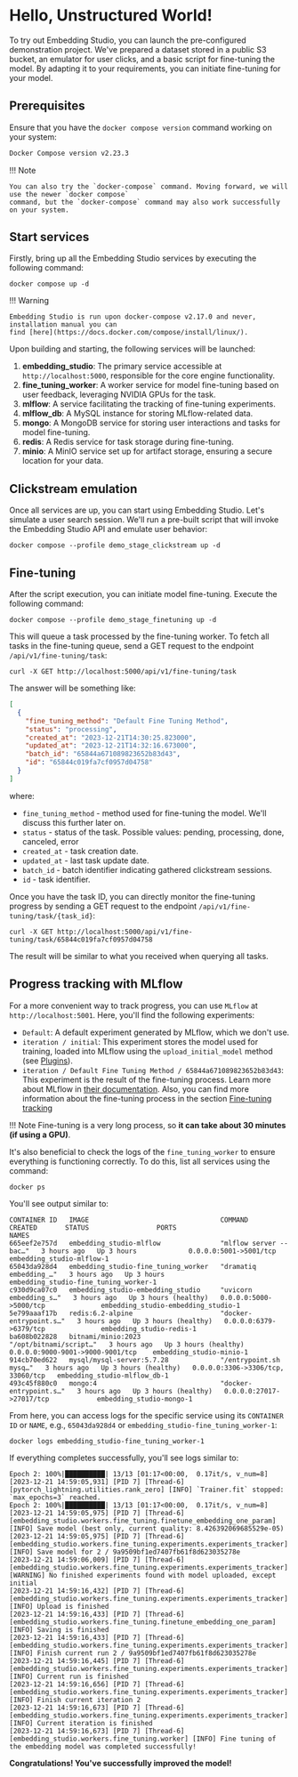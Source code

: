 # Hello, Unstructured World!

To try out Embedding Studio, you can launch the pre-configured demonstration project. We've prepared a dataset stored in
a public S3 bucket, an emulator for user clicks, and a basic script for fine-tuning the model. By adapting it to your
requirements, you can initiate fine-tuning for your model.

## Prerequisites

Ensure that you have the `docker compose version` command working on your system:

```bash
Docker Compose version v2.23.3
```

!!! Note

    You can also try the `docker-compose` command. Moving forward, we will use the newer `docker compose`
    command, but the `docker-compose` command may also work successfully on your system.

## Start services

Firstly, bring up all the Embedding Studio services by executing the following command:

```shell
docker compose up -d
```

!!! Warning 

    Embedding Studio is run upon docker-compose v2.17.0 and never, installation manual you can
    find [here](https://docs.docker.com/compose/install/linux/).

Upon building and starting, the following services will be launched:

1. **embedding_studio**: The primary service accessible at `http://localhost:5000`, responsible for the core engine
   functionality.
2. **fine_tuning_worker**: A worker service for model fine-tuning based on user feedback, leveraging NVIDIA GPUs for
   the task.
3. **mlflow**: A service facilitating the tracking of fine-tuning experiments.
4. **mlflow_db**: A MySQL instance for storing MLflow-related data.
5. **mongo**: A MongoDB service for storing user interactions and tasks for model fine-tuning.
6. **redis**: A Redis service for task storage during fine-tuning.
7. **minio**: A MinIO service set up for artifact storage, ensuring a secure location for your data.

## Сlickstream emulation

Once all services are up, you can start using Embedding Studio. Let's simulate a user search session. We'll run a
pre-built script that will invoke the Embedding Studio API and emulate user behavior:

```shell
docker compose --profile demo_stage_clickstream up -d
```

## Fine-tuning

After the script execution, you can initiate model fine-tuning. Execute the following command:

```shell
docker compose --profile demo_stage_finetuning up -d
```

This will queue a task processed by the fine-tuning worker. To fetch all tasks in the fine-tuning queue, send a GET
request to the endpoint `/api/v1/fine-tuning/task`:

```shell
curl -X GET http://localhost:5000/api/v1/fine-tuning/task
```

The answer will be something like:

```json
[
  {
    "fine_tuning_method": "Default Fine Tuning Method",
    "status": "processing",
    "created_at": "2023-12-21T14:30:25.823000",
    "updated_at": "2023-12-21T14:32:16.673000",
    "batch_id": "65844a671089823652b83d43",
    "id": "65844c019fa7cf0957d04758"
  }
]
```

where:

* `fine_tuning_method` - method used for fine-tuning the model. We'll discuss this further later on.
* `status` - status of the task. Possible values: pending, processing, done, canceled, error
* `created_at` - task creation date.
* `updated_at` - last task update date.
* `batch_id` - batch identifier indicating gathered clickstream sessions.
* `id` - task identifier.

Once you have the task ID, you can directly monitor the fine-tuning progress by sending a GET request to the
endpoint `/api/v1/fine-tuning/task/{task_id}`:

```shell
curl -X GET http://localhost:5000/api/v1/fine-tuning/task/65844c019fa7cf0957d04758
```

The result will be similar to what you received when querying all tasks.

## Progress tracking with MLflow

For a more convenient way to track progress, you can use `MLflow` at `http://localhost:5001`. Here, you'll find the
following experiments:

* `Default`: A default experiment generated by MLflow, which we don't use.
* `iteration / initial`: This experiment stores the model used for training, loaded into MLflow using the
  `upload_initial_model` method (see [Plugins](plugins.md)).
* `iteration / Default Fine Tuning Method / 65844a671089823652b83d43`: This experiment is the result of the fine-tuning
  process. Learn more about MLflow in
  [their documentation](https://mlflow.org/docs/latest/getting-started/intro-quickstart/index.html#step-6-view-the-run-in-the-mlflow-ui).
  Also, you can find more information about the fine-tuning process in the
  section [Fine-tuning tracking](fine_tuning_tracking.md)

!!! Note 
    Fine-tuning is a very long process, so **it can take about 30 minutes (if using a GPU)**.

It's also beneficial to check the logs of the `fine_tuning_worker` to ensure everything is functioning correctly. To do
this, list all services using the command:

```shell
docker ps
```

You'll see output similar to:

```shell
CONTAINER ID   IMAGE                                 COMMAND                  CREATED       STATUS                 PORTS                               NAMES
665eef2e757d   embedding_studio-mlflow               "mlflow server --bac…"   3 hours ago   Up 3 hours             0.0.0.0:5001->5001/tcp              embedding_studio-mlflow-1
65043da928d4   embedding_studio-fine_tuning_worker   "dramatiq embedding_…"   3 hours ago   Up 3 hours                                                 embedding_studio-fine_tuning_worker-1
c930d9ca07c0   embedding_studio-embedding_studio     "uvicorn embedding_s…"   3 hours ago   Up 3 hours (healthy)   0.0.0.0:5000->5000/tcp              embedding_studio-embedding_studio-1
5e799aaaf17b   redis:6.2-alpine                      "docker-entrypoint.s…"   3 hours ago   Up 3 hours (healthy)   0.0.0.0:6379->6379/tcp              embedding_studio-redis-1
ba608b022828   bitnami/minio:2023                    "/opt/bitnami/script…"   3 hours ago   Up 3 hours (healthy)   0.0.0.0:9000-9001->9000-9001/tcp    embedding_studio-minio-1
914cb70ed622   mysql/mysql-server:5.7.28             "/entrypoint.sh mysq…"   3 hours ago   Up 3 hours (healthy)   0.0.0.0:3306->3306/tcp, 33060/tcp   embedding_studio-mlflow_db-1
493c45f880c0   mongo:4                               "docker-entrypoint.s…"   3 hours ago   Up 3 hours (healthy)   0.0.0.0:27017->27017/tcp            embedding_studio-mongo-1
```

From here, you can access logs for the specific service using its `CONTAINER ID` or `NAME`, e.g., `65043da928d4` or
`embedding_studio-fine_tuning_worker-1`:

```shell
docker logs embedding_studio-fine_tuning_worker-1
```

If everything completes successfully, you'll see logs similar to:

```shell
Epoch 2: 100%|██████████| 13/13 [01:17<00:00,  0.17it/s, v_num=8]
[2023-12-21 14:59:05,931] [PID 7] [Thread-6] [pytorch_lightning.utilities.rank_zero] [INFO] `Trainer.fit` stopped: `max_epochs=3` reached.
Epoch 2: 100%|██████████| 13/13 [01:17<00:00,  0.17it/s, v_num=8]
[2023-12-21 14:59:05,975] [PID 7] [Thread-6] [embedding_studio.workers.fine_tuning.finetune_embedding_one_param] [INFO] Save model (best only, current quality: 8.426392069685529e-05)
[2023-12-21 14:59:05,975] [PID 7] [Thread-6] [embedding_studio.workers.fine_tuning.experiments.experiments_tracker] [INFO] Save model for 2 / 9a9509bf1ed7407fb61f8d623035278e
[2023-12-21 14:59:06,009] [PID 7] [Thread-6] [embedding_studio.workers.fine_tuning.experiments.experiments_tracker] [WARNING] No finished experiments found with model uploaded, except initial
[2023-12-21 14:59:16,432] [PID 7] [Thread-6] [embedding_studio.workers.fine_tuning.experiments.experiments_tracker] [INFO] Upload is finished
[2023-12-21 14:59:16,433] [PID 7] [Thread-6] [embedding_studio.workers.fine_tuning.finetune_embedding_one_param] [INFO] Saving is finished
[2023-12-21 14:59:16,433] [PID 7] [Thread-6] [embedding_studio.workers.fine_tuning.experiments.experiments_tracker] [INFO] Finish current run 2 / 9a9509bf1ed7407fb61f8d623035278e
[2023-12-21 14:59:16,445] [PID 7] [Thread-6] [embedding_studio.workers.fine_tuning.experiments.experiments_tracker] [INFO] Current run is finished
[2023-12-21 14:59:16,656] [PID 7] [Thread-6] [embedding_studio.workers.fine_tuning.experiments.experiments_tracker] [INFO] Finish current iteration 2
[2023-12-21 14:59:16,673] [PID 7] [Thread-6] [embedding_studio.workers.fine_tuning.experiments.experiments_tracker] [INFO] Current iteration is finished
[2023-12-21 14:59:16,673] [PID 7] [Thread-6] [embedding_studio.workers.fine_tuning.worker] [INFO] Fine tuning of the embedding model was completed successfully!
```

**Congratulations! You've successfully improved the model!**